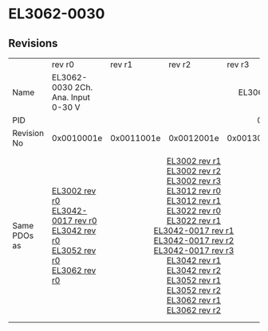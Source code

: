 # EL3062-0030

## Revisions
<table>
<tr>
<td></td>
<td>rev r0</td>
<td>rev r1</td>
<td>rev r2</td>
<td>rev r3</td>
<td>rev r4</td>
<td>rev r5</td>
<td>rev r6</td>
<td>rev r7</td>
</tr>
<tr>
<td>Name</td>
<td>EL3062-0030 2Ch. Ana. Input 0-30 V</td>
<td colspan=7 align="center">EL3062-0030 2Ch. Ana. Input 0-30V</td>
</tr>
<tr>
<td>PID</td>
<td colspan=8 align="center">0x0bf63052</td>
</tr>
<tr>
<td>Revision No</td>
<td>0x0010001e</td>
<td>0x0011001e</td>
<td>0x0012001e</td>
<td>0x0013001e</td>
<td>0x0014001e</td>
<td>0x0015001e</td>
<td>0x0016001e</td>
<td>0x0017001e</td>
</tr>
<tr>
<td>Same PDOs as</td>
<td><a href="EL3002.md">EL3002 rev r0</a><br/><a href="EL3042-0017.md">EL3042-0017 rev r0</a><br/><a href="EL3042.md">EL3042 rev r0</a><br/><a href="EL3052.md">EL3052 rev r0</a><br/><a href="EL3062.md">EL3062 rev r0</a></td>
<td colspan=3 align="center"><a href="EL3002.md">EL3002 rev r1</a><br/><a href="EL3002.md">EL3002 rev r2</a><br/><a href="EL3002.md">EL3002 rev r3</a><br/><a href="EL3012.md">EL3012 rev r0</a><br/><a href="EL3012.md">EL3012 rev r1</a><br/><a href="EL3022.md">EL3022 rev r0</a><br/><a href="EL3022.md">EL3022 rev r1</a><br/><a href="EL3042-0017.md">EL3042-0017 rev r1</a><br/><a href="EL3042-0017.md">EL3042-0017 rev r2</a><br/><a href="EL3042-0017.md">EL3042-0017 rev r3</a><br/><a href="EL3042.md">EL3042 rev r1</a><br/><a href="EL3042.md">EL3042 rev r2</a><br/><a href="EL3052.md">EL3052 rev r1</a><br/><a href="EL3052.md">EL3052 rev r2</a><br/><a href="EL3062.md">EL3062 rev r1</a><br/><a href="EL3062.md">EL3062 rev r2</a></td>
<td colspan=2 align="center"><a href="EL3002.md">EL3002 rev r4</a><br/><a href="EL3002.md">EL3002 rev r5</a><br/><a href="EL3012.md">EL3012 rev r2</a><br/><a href="EL3012.md">EL3012 rev r3</a><br/><a href="EL3012.md">EL3012 rev r4</a><br/><a href="EL3022.md">EL3022 rev r2</a><br/><a href="EL3022.md">EL3022 rev r3</a><br/><a href="EL3022.md">EL3022 rev r4</a><br/><a href="EL3042-0017.md">EL3042-0017 rev r4</a><br/><a href="EL3042-0017.md">EL3042-0017 rev r5</a><br/><a href="EL3042.md">EL3042 rev r3</a><br/><a href="EL3042.md">EL3042 rev r4</a><br/><a href="EL3052.md">EL3052 rev r3</a><br/><a href="EL3052.md">EL3052 rev r4</a><br/><a href="EL3062-0015.md">EL3062-0015 rev r0</a><br/><a href="EL3062.md">EL3062 rev r3</a><br/><a href="EL3062.md">EL3062 rev r4</a></td>
<td colspan=2 align="center"><a href="EL3002.md">EL3002 rev r6</a><br/><a href="EL3042-0017.md">EL3042-0017 rev r6</a><br/><a href="EL3042.md">EL3042 rev r5</a><br/><a href="EL3052.md">EL3052 rev r5</a><br/><a href="EL3062.md">EL3062 rev r5</a></td>
</tr>
</table>
